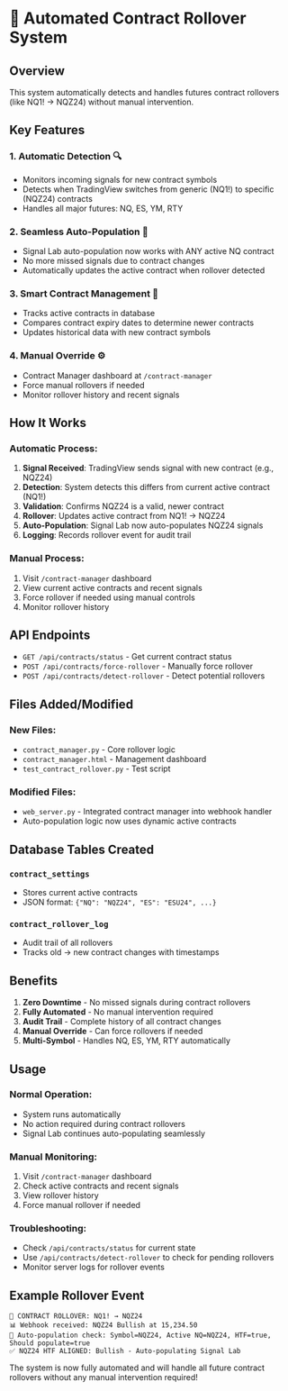 # 🔄 Automated Contract Rollover System

## Overview
This system automatically detects and handles futures contract rollovers (like NQ1! → NQZ24) without manual intervention.

## Key Features

### 1. **Automatic Detection** 🔍
- Monitors incoming signals for new contract symbols
- Detects when TradingView switches from generic (NQ1!) to specific (NQZ24) contracts
- Handles all major futures: NQ, ES, YM, RTY

### 2. **Seamless Auto-Population** 🎯
- Signal Lab auto-population now works with ANY active NQ contract
- No more missed signals due to contract changes
- Automatically updates the active contract when rollover detected

### 3. **Smart Contract Management** 🧠
- Tracks active contracts in database
- Compares contract expiry dates to determine newer contracts
- Updates historical data with new contract symbols

### 4. **Manual Override** ⚙️
- Contract Manager dashboard at `/contract-manager`
- Force manual rollovers if needed
- Monitor rollover history and recent signals

## How It Works

### Automatic Process:
1. **Signal Received**: TradingView sends signal with new contract (e.g., NQZ24)
2. **Detection**: System detects this differs from current active contract (NQ1!)
3. **Validation**: Confirms NQZ24 is a valid, newer contract
4. **Rollover**: Updates active contract from NQ1! → NQZ24
5. **Auto-Population**: Signal Lab now auto-populates NQZ24 signals
6. **Logging**: Records rollover event for audit trail

### Manual Process:
1. Visit `/contract-manager` dashboard
2. View current active contracts and recent signals
3. Force rollover if needed using manual controls
4. Monitor rollover history

## API Endpoints

- `GET /api/contracts/status` - Get current contract status
- `POST /api/contracts/force-rollover` - Manually force rollover
- `POST /api/contracts/detect-rollover` - Detect potential rollovers

## Files Added/Modified

### New Files:
- `contract_manager.py` - Core rollover logic
- `contract_manager.html` - Management dashboard
- `test_contract_rollover.py` - Test script

### Modified Files:
- `web_server.py` - Integrated contract manager into webhook handler
- Auto-population logic now uses dynamic active contracts

## Database Tables Created

### `contract_settings`
- Stores current active contracts
- JSON format: `{"NQ": "NQZ24", "ES": "ESU24", ...}`

### `contract_rollover_log`
- Audit trail of all rollovers
- Tracks old → new contract changes with timestamps

## Benefits

1. **Zero Downtime** - No missed signals during contract rollovers
2. **Fully Automated** - No manual intervention required
3. **Audit Trail** - Complete history of all contract changes
4. **Manual Override** - Can force rollovers if needed
5. **Multi-Symbol** - Handles NQ, ES, YM, RTY automatically

## Usage

### Normal Operation:
- System runs automatically
- No action required during contract rollovers
- Signal Lab continues auto-populating seamlessly

### Manual Monitoring:
1. Visit `/contract-manager` dashboard
2. Check active contracts and recent signals
3. View rollover history
4. Force manual rollover if needed

### Troubleshooting:
- Check `/api/contracts/status` for current state
- Use `/api/contracts/detect-rollover` to check for pending rollovers
- Monitor server logs for rollover events

## Example Rollover Event

```
🔄 CONTRACT ROLLOVER: NQ1! → NQZ24
📊 Webhook received: NQZ24 Bullish at 15,234.50
🎯 Auto-population check: Symbol=NQZ24, Active NQ=NQZ24, HTF=true, Should populate=true
✅ NQZ24 HTF ALIGNED: Bullish - Auto-populating Signal Lab
```

The system is now fully automated and will handle all future contract rollovers without any manual intervention required!